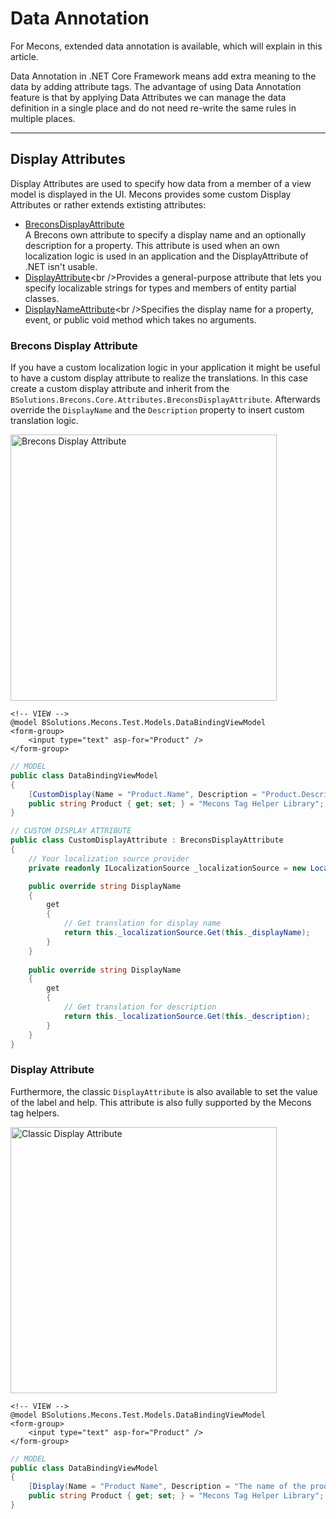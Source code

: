 # Data Annotation

For Mecons, extended data annotation is available, which will explain in this article.

Data Annotation in .NET Core Framework means add extra meaning to the data by adding attribute tags. The advantage of using Data Annotation feature is that by applying Data Attributes we can manage the data definition in a single place and do not need re-write the same rules in multiple places.

---

## Display Attributes

Display Attributes are used to specify how data from a member of a view model is displayed in the UI. Mecons provides some custom Display Attributes or rather extends extisting attributes:

* [BreconsDisplayAttribute](https://github.com/brecons/brecons-tag-helper/blob/master/BSolutions.Brecons/BSolutions.Brecons.Core/Attributes/BreconsDisplayAttribute.cs)<br />A Brecons own attribute to specify a display name and an optionally description for a property. This attribute is used when an own localization logic is used in an application and the DisplayAttribute of .NET isn't usable.
* [DisplayAttribute](https://msdn.microsoft.com/de-de/library/system.componentmodel.dataannotations.displayattribute(v=vs.110).aspx)<br />Provides a general-purpose attribute that lets you specify localizable strings for types and members of entity partial classes.
* [DisplayNameAttribute](https://msdn.microsoft.com/de-de/library/system.componentmodel.displaynameattribute(v=vs.110).aspx)<br />Specifies the display name for a property, event, or public void method which takes no arguments.

### Brecons Display Attribute

If you have a custom localization logic in your application it might be useful to have a custom display attribute to realize the translations. In this case create a custom display attribute and inherit from the `BSolutions.Brecons.Core.Attributes.BreconsDisplayAttribute`. Afterwards override the `DisplayName` and the `Description` property to insert custom translation logic.

<img src="/images/data-annotation_01.png" width="426" alt="Brecons Display Attribute">

```markup
<!-- VIEW -->
@model BSolutions.Mecons.Test.Models.DataBindingViewModel
<form-group>
    <input type="text" asp-for="Product" />
</form-group>
```

```csharp
// MODEL
public class DataBindingViewModel
{
    [CustomDisplay(Name = "Product.Name", Description = "Product.Description")]
    public string Product { get; set; } = "Mecons Tag Helper Library";
}
```

```csharp
// CUSTOM DISPLAY ATTRIBUTE
public class CustomDisplayAttribute : BreconsDisplayAttribute
{
    // Your localization source provider
    private readonly ILocalizationSource _localizationSource = new LocalizationSource();

    public override string DisplayName
    {
        get
        {
            // Get translation for display name
            return this._localizationSource.Get(this._displayName);
        }
    }
    
    public override string DisplayName
    {
        get
        {
            // Get translation for description
            return this._localizationSource.Get(this._description);
        }
    }
}
```

### Display Attribute

Furthermore, the classic `DisplayAttribute` is also available to set the value of the label and help. This attribute is also fully supported by the Mecons tag helpers.

<img src="/images/data-annotation_02.png" width="426" alt="Classic Display Attribute">

```markup
<!-- VIEW -->
@model BSolutions.Mecons.Test.Models.DataBindingViewModel
<form-group>
    <input type="text" asp-for="Product" />
</form-group>
```

```csharp
// MODEL
public class DataBindingViewModel
{
    [Display(Name = "Product Name", Description = "The name of the product")]
    public string Product { get; set; } = "Mecons Tag Helper Library";
}
```